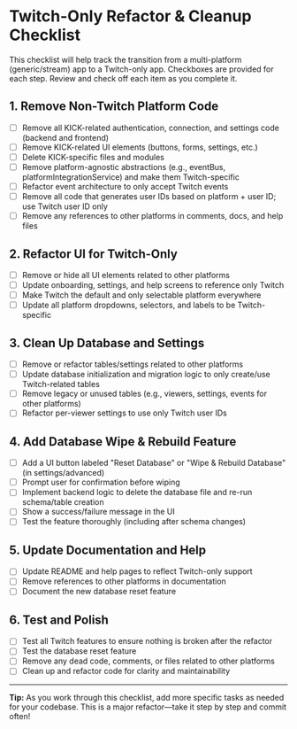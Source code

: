 # Twitch-Only Refactor & Cleanup Checklist

This checklist will help track the transition from a multi-platform (generic/stream) app to a Twitch-only app. Checkboxes are provided for each step. Review and check off each item as you complete it.

## 1. Remove Non-Twitch Platform Code
- [ ] Remove all KICK-related authentication, connection, and settings code (backend and frontend)
- [ ] Remove KICK-related UI elements (buttons, forms, settings, etc.)
- [ ] Delete KICK-specific files and modules
- [ ] Remove platform-agnostic abstractions (e.g., eventBus, platformIntegrationService) and make them Twitch-specific
- [ ] Refactor event architecture to only accept Twitch events
- [ ] Remove all code that generates user IDs based on platform + user ID; use Twitch user ID only
- [ ] Remove any references to other platforms in comments, docs, and help files

## 2. Refactor UI for Twitch-Only
- [ ] Remove or hide all UI elements related to other platforms
- [ ] Update onboarding, settings, and help screens to reference only Twitch
- [ ] Make Twitch the default and only selectable platform everywhere
- [ ] Update all platform dropdowns, selectors, and labels to be Twitch-specific

## 3. Clean Up Database and Settings
- [ ] Remove or refactor tables/settings related to other platforms
- [ ] Update database initialization and migration logic to only create/use Twitch-related tables
- [ ] Remove legacy or unused tables (e.g., viewers, settings, events for other platforms)
- [ ] Refactor per-viewer settings to use only Twitch user IDs

## 4. Add Database Wipe & Rebuild Feature
- [ ] Add a UI button labeled "Reset Database" or "Wipe & Rebuild Database" (in settings/advanced)
- [ ] Prompt user for confirmation before wiping
- [ ] Implement backend logic to delete the database file and re-run schema/table creation
- [ ] Show a success/failure message in the UI
- [ ] Test the feature thoroughly (including after schema changes)

## 5. Update Documentation and Help
- [ ] Update README and help pages to reflect Twitch-only support
- [ ] Remove references to other platforms in documentation
- [ ] Document the new database reset feature

## 6. Test and Polish
- [ ] Test all Twitch features to ensure nothing is broken after the refactor
- [ ] Test the database reset feature
- [ ] Remove any dead code, comments, or files related to other platforms
- [ ] Clean up and refactor code for clarity and maintainability

---

**Tip:** As you work through this checklist, add more specific tasks as needed for your codebase. This is a major refactor—take it step by step and commit often!
